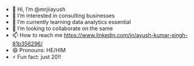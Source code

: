- 👋 Hi, I’m @mrjiiayush
- 👀 I’m interested in consulting businesses
- 🌱 I’m currently learning data analytics essential 
- 💞️ I’m looking to collaborate on the same
- 📫 How to reach me https://www.linkedin.com/in/ayush-kumar-singh-81b356296/
- 😄 Pronouns: HE/HIM
- ⚡ Fun fact: just 20!!

<!---
mrjiiayush/mrjiiayush is a ✨ special ✨ repository because its `README.md` (this file) appears on your GitHub profile.
You can click the Preview link to take a look at your changes.
--->
